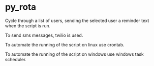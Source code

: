 # py_rota
Cycle through a list of users, sending the selected user a reminder text when the script is run.

To send sms messages, twilio is used.

To automate the running of the script on linux use crontab.

To automate the running of the script on windows use windows task scheduler.
